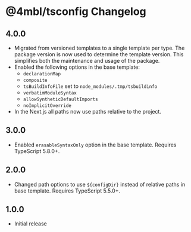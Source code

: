 # @4mbl/tsconfig Changelog

## 4.0.0

* Migrated from versioned templates to a single template per type. The package version is now used to determine the template version. This simplifies both the maintenance and usage of the package.
* Enabled the following options in the base template:
  * `declarationMap`
  * `composite`
  * `tsBuildInfoFile` set to `node_modules/.tmp/tsbuildinfo`
  * `verbatimModuleSyntax`
  * `allowSyntheticDefaultImports`
  * `noImplicitOverride`
* In the Next.js all paths now use paths relative to the project.

## 3.0.0

* Enabled `erasableSyntaxOnly` option in the base template. Requires TypeScript 5.8.0+.

## 2.0.0

* Changed path options to use `${configDir}` instead of relative paths in base template. Requires TypeScript 5.5.0+.

## 1.0.0

* Initial release
